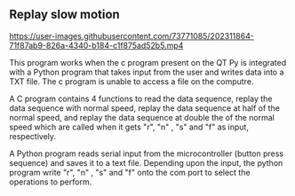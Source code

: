 ## Replay slow motion

https://user-images.githubusercontent.com/73771085/202311864-71f87ab9-826a-4340-b184-c1f875ad52b5.mp4

This program works when the c program present on the QT Py is integrated with a Python program that takes input from the user and writes data into a TXT file. The c program is unable to access a file on the computre.

A C program contains 4 functions to read the data sequence, replay the data sequence with normal speed, replay the data sequence at half of the normal speed, and replay the data sequence at double the of the normal speed which are called when it gets "r", "n" , "s" and "f" as input, respectively.

A Python program reads serial input from the microcontroller (button press sequence) and saves it to a text file. Depending upon the input, the python program write "r", "n" , "s" and "f" onto the com port to select the operations to perform.
